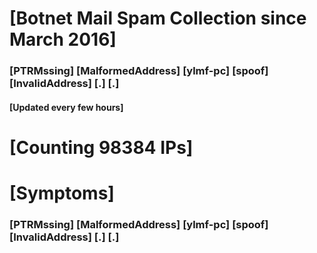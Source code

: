 # [Botnet Mail Spam Collection since March 2016]
### [PTRMssing] [MalformedAddress] [ylmf-pc] [spoof] [InvalidAddress] [.] [.]
#### [Updated every few hours]

# [Counting 98384 IPs]

# [Symptoms] 
###   [PTRMssing] [MalformedAddress] [ylmf-pc] [spoof] [InvalidAddress] [.] [.]
